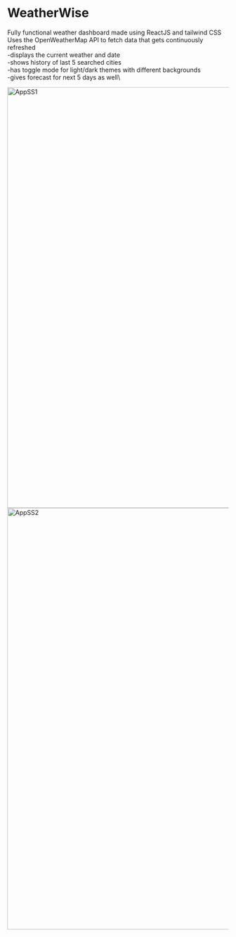 # WeatherWise
Fully functional weather dashboard made using ReactJS and tailwind CSS\
Uses the OpenWeatherMap API to fetch data that gets continuously refreshed\
-displays the current weather and date\
-shows history of last 5 searched cities\
-has toggle mode for light/dark themes with different backgrounds\
-gives forecast for next 5 days as well\

<img width="957" alt="AppSS1" src="https://github.com/user-attachments/assets/b10659de-6df6-4282-825c-9e051e3dd4d9" />
<img width="959" alt="AppSS2" src="https://github.com/user-attachments/assets/4bcd2a47-7480-4b96-b987-9d02bd8a2676" />
